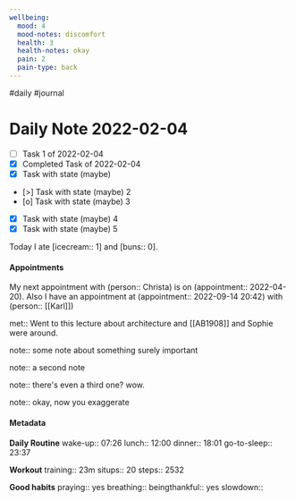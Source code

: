```yaml
---
wellbeing:
  mood: 4
  mood-notes: discomfort
  health: 3
  health-notes: okay
  pain: 2
  pain-type: back
---
```

#daily #journal

# Daily Note 2022-02-04

- [ ] Task 1 of 2022-02-04
- [x] Completed Task of 2022-02-04
- [x] Task with state (maybe)
- [>] Task with state (maybe) 2
- [o] Task with state (maybe) 3
- [x] Task with state (maybe) 4
- [x] Task with state (maybe) 5

Today I ate [icecream:: 1] and [buns:: 0].

#### Appointments
My next appointment with (person:: Christa) is on (appointment:: 2022-04-20).
Also I have an appointment at (appointment:: 2022-09-14 20:42) with (person:: [[Karl]])

met:: Went to this lecture about architecture and [[AB1908]] and Sophie were around.

note:: some note about something surely important

note:: a second note

note:: there's even a third one? wow.

note:: okay, now you exaggerate

#### Metadata

**Daily Routine**
wake-up:: 07:26
lunch:: 12:00
dinner:: 18:01
go-to-sleep:: 23:37

**Workout**
training:: 23m
situps:: 20
steps:: 2532

**Good habits**
praying:: yes
breathing:: 
beingthankful:: yes
slowdown:: 
